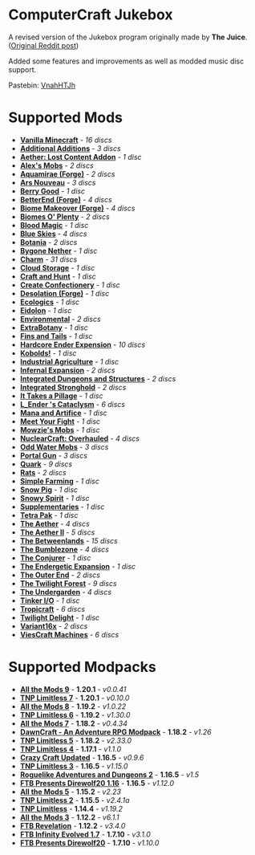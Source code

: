 # ComputerCraft Jukebox

A revised version of the Jukebox program originally made by **The Juice**. ([Original Reddit post](https://www.reddit.com/r/ComputerCraft/comments/9rqk6w/jukebox_110_info_in_comments/))

Added some features and improvements as well as modded music disc support.

Pastebin: [VnahHTJh](https://pastebin.com/VnahHTJh)

# Supported Mods

 - [**Vanilla Minecraft**](https://www.minecraft.net) - *16 discs*
 - [**Additional Additions**](https://www.curseforge.com/minecraft/mc-mods/additional-additions-forge) - *3 discs*
 - [**Aether: Lost Content Addon**](https://www.curseforge.com/minecraft/mc-mods/aether-lost-content) - *1 disc*
 - [**Alex's Mobs**](https://www.curseforge.com/minecraft/mc-mods/alexs-mobs) - *2 discs*
 - [**Aquamirae (Forge)**](https://www.curseforge.com/minecraft/mc-mods/ob-aquamirae) - *2 discs*
 - [**Ars Nouveau**](https://www.curseforge.com/minecraft/mc-mods/ars-nouveau) - *3 discs*
 - [**Berry Good**](https://www.curseforge.com/minecraft/mc-mods/berry-good) - *1 disc*
 - [**BetterEnd (Forge)**](https://www.curseforge.com/minecraft/mc-mods/betterend-forge-port) - *4 discs*
 - [**Biome Makeover (Forge)**](https://www.curseforge.com/minecraft/mc-mods/biome-makeover-forge) - *4 discs*
 - [**Biomes O' Plenty**](https://www.curseforge.com/minecraft/mc-mods/biomes-o-plenty) - *2 discs*
 - [**Blood Magic**](https://www.curseforge.com/minecraft/mc-mods/blood-magic) - *1 disc*
 - [**Blue Skies**](https://www.curseforge.com/minecraft/mc-mods/blue-skies) - *4 discs*
 - [**Botania**](https://www.curseforge.com/minecraft/mc-mods/botania) - *2 discs*
 - [**Bygone Nether**](https://www.curseforge.com/minecraft/mc-mods/bygone-nether) - *1 disc*
 - [**Charm**](https://www.curseforge.com/minecraft/mc-mods/charm) - *31 discs*
 - [**Cloud Storage**](https://www.curseforge.com/minecraft/mc-mods/alexs-cloud-storage) - *1 disc*
 - [**Craft and Hunt**](https://www.curseforge.com/minecraft/mc-mods/craft-and-hunt) - *1 disc*
 - [**Create Confectionery**](https://www.curseforge.com/minecraft/mc-mods/create-confectionery) - *1 disc*
 - [**Desolation (Forge)**](https://www.curseforge.com/minecraft/mc-mods/desolation-forge) - *1 disc*
 - [**Ecologics**](https://www.curseforge.com/minecraft/mc-mods/ecologics) - *1 disc*
 - [**Eidolon**](https://www.curseforge.com/minecraft/mc-mods/eidolon) - *1 disc*
 - [**Environmental**](https://www.curseforge.com/minecraft/mc-mods/environmental) - *2 discs*
 - [**ExtraBotany**](https://www.curseforge.com/minecraft/mc-mods/extrabotany) - *1 disc*
 - [**Fins and Tails**](https://www.curseforge.com/minecraft/mc-mods/fins-and-tails) - *1 disc*
 - [**Hardcore Ender Expension**](https://www.curseforge.com/minecraft/mc-mods/hardcore-ender-expansion) - *10 discs*
 - [**Kobolds!**](https://www.curseforge.com/minecraft/mc-mods/kobolds) - *1 disc*
 - [**Industrial Agriculture**](https://www.curseforge.com/minecraft/mc-mods/industrial-agriculture) - *1 disc*
 - [**Infernal Expansion**](https://www.curseforge.com/minecraft/mc-mods/infernal-expansion) - *2 discs*
 - [**Integrated Dungeons and Structures**](https://www.curseforge.com/minecraft/mc-mods/idas) - *2 discs*
 - [**Integrated Stronghold**](https://www.curseforge.com/minecraft/mc-mods/integrated-stronghold) - *2 discs*
 - [**It Takes a Pillage**](https://www.curseforge.com/minecraft/mc-mods/it-takes-a-pillage) - *1 disc*
 - [**L_Ender 's Cataclysm**](https://www.curseforge.com/minecraft/mc-mods/l_ender-s-cataclysm) - *6 discs*
 - [**Mana and Artifice**](https://www.curseforge.com/minecraft/mc-mods/mana-and-artifice) - *1 disc*
 - [**Meet Your Fight**](https://www.curseforge.com/minecraft/mc-mods/meet-your-fight) - *1 disc*
 - [**Mowzie's Mobs**](https://www.curseforge.com/minecraft/mc-mods/mowzies-mobs) - *1 disc*
 - [**NuclearCraft: Overhauled**](https://www.curseforge.com/minecraft/mc-mods/nuclearcraft-overhauled) - *4 discs*
 - [**Odd Water Mobs**](https://www.curseforge.com/minecraft/mc-mods/odd-water-mobs) - *3 discs*
 - [**Portal Gun**](https://www.curseforge.com/minecraft/mc-mods/portal-gun) - *3 discs*
 - [**Quark**](https://www.curseforge.com/minecraft/mc-mods/quark) - *9 discs*
 - [**Rats**](https://www.curseforge.com/minecraft/mc-mods/rats) - *2 discs*
 - [**Simple Farming**](https://www.curseforge.com/minecraft/mc-mods/simple-farming) - *1 disc*
 - [**Snow Pig**](https://www.curseforge.com/minecraft/mc-mods/snow-pig) - *1 disc*
 - [**Snowy Spirit**](https://www.curseforge.com/minecraft/mc-mods/snowy-spirit) - *1 disc*
 - [**Supplementaries**](https://www.curseforge.com/minecraft/mc-mods/supplementaries) - *1 disc*
 - [**Tetra Pak**](https://www.curseforge.com/minecraft/mc-mods/tetra-pak) - *1 disc*
 - [**The Aether**](https://www.curseforge.com/minecraft/mc-mods/aether) - *4 discs*
 - [**The Aether II**](https://www.curseforge.com/minecraft/mc-mods/aether-ii) - *5 discs*
 - [**The Betweenlands**](https://www.curseforge.com/minecraft/mc-mods/angry-pixel-the-betweenlands-mod) - *15 discs*
 - [**The Bumblezone**](https://www.curseforge.com/minecraft/mc-mods/the-bumblezone-forge) - *4 discs*
 - [**The Conjurer**](https://www.curseforge.com/minecraft/mc-mods/the-conjurer) - *1 disc*
 - [**The Endergetic Expansion**](https://www.curseforge.com/minecraft/mc-mods/endergetic) - *1 disc*
 - [**The Outer End**](https://www.curseforge.com/minecraft/mc-mods/the-outer-end) - *2 discs*
 - [**The Twilight Forest**](https://www.curseforge.com/minecraft/mc-mods/the-twilight-forest) - *9 discs*
 - [**The Undergarden**](https://www.curseforge.com/minecraft/mc-mods/the-undergarden) - *4 discs*
 - [**Tinker I/O**](https://www.curseforge.com/minecraft/mc-mods/tinker-i-o) - *1 disc*
 - [**Tropicraft**](https://www.curseforge.com/minecraft/mc-mods/tropicraft) - *6 discs*
 - [**Twilight Delight**](https://www.curseforge.com/minecraft/mc-mods/twilight-delight) - *1 disc*
 - [**Variant16x**](https://www.curseforge.com/minecraft/mc-mods/variant16x) - *2 discs*
 - [**ViesCraft Machines**](https://www.curseforge.com/minecraft/mc-mods/viescraft-airships) - *6 discs*

# Supported Modpacks
 - [**All the Mods 9**](https://www.curseforge.com/minecraft/modpacks/all-the-mods-9) - **1.20.1** - *v0.0.41*
 - [**TNP Limitless 7**](https://www.curseforge.com/minecraft/modpacks/tnp-limitless-7) - **1.20.1** - *v0.10.0*
 - [**All the Mods 8**](https://www.curseforge.com/minecraft/modpacks/all-the-mods-8) - **1.19.2** - *v1.0.22*
 - [**TNP Limitless 6**](https://www.curseforge.com/minecraft/modpacks/tnp-limitless-6) - **1.19.2** - *v1.30.0*
 - [**All the Mods 7**](https://www.curseforge.com/minecraft/modpacks/all-the-mods-7) - **1.18.2** - *v0.4.34*
 - [**DawnCraft - An Adventure RPG Modpack**](https://www.curseforge.com/minecraft/modpacks/dawn-craft) - **1.18.2** - *v1.26*
 - [**TNP Limitless 5**](https://www.curseforge.com/minecraft/modpacks/tnp-limitless-5) - **1.18.2** - *v2.33.0*
 - [**TNP Limitless 4**](https://www.curseforge.com/minecraft/modpacks/tnp-limitless-4) - **1.17.1** - *v1.1.0*
 - [**Crazy Craft Updated**](https://www.curseforge.com/minecraft/modpacks/crazy-craft-updated) - **1.16.5** - *v0.9.6*
 - [**TNP Limitless 3**](https://www.curseforge.com/minecraft/modpacks/tnp-limitless-3) - **1.16.5** - *v1.15.0*
 - [**Roguelike Adventures and Dungeons 2**](https://www.curseforge.com/minecraft/modpacks/roguelike-adventures-and-dungeons-2) - **1.16.5** - *v1.5*
 - [**FTB Presents Direwolf20 1.16**](https://www.feed-the-beast.com/modpack/79_ftb_presents_direwolf20_1_16) - **1.16.5** - *v1.12.0*
 - [**All the Mods 5**](https://www.curseforge.com/minecraft/modpacks/all-the-mods-5) - **1.15.2** - *v2.23*
 - [**TNP Limitless 2**](https://www.curseforge.com/minecraft/modpacks/tnp-limitless-2) - **1.15.5** - *v2.4.1a*
 - [**TNP Limitless**](https://www.curseforge.com/minecraft/modpacks/tnp-limitless) - **1.14.4** - *v1.19.2*
 - [**All the Mods 3**](https://www.curseforge.com/minecraft/modpacks/all-the-mods-3) - **1.12.2** - *v6.1.1*
 - [**FTB Revelation**](https://www.feed-the-beast.com/modpack/35_ftb_revelation) - **1.12.2** - *v3.4.0*
 - [**FTB Infinity Evolved 1.7**](https://www.feed-the-beast.com/modpack/23_ftb_infinity_evolved_1_7) - **1.7.10** - *v3.1.0*
 - [**FTB Presents Direwolf20**](https://www.feed-the-beast.com/modpack/14_ftb_presents_direwolf20) - **1.7.10** - *v1.10.0*
